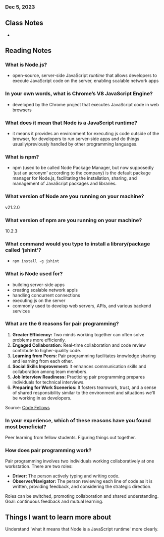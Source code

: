 ### Dec 5, 2023

## Class Notes

-

## Reading Notes

### What is Node.js?

- open-source, server-side JavaScript *runtime* that allows developers to execute JavaScript code on the server, enabling scalable network apps

### In your own words, what is Chrome’s V8 JavaScript Engine?

- developed by the Chrome project that executes JavaScript code in web browsers

### What does it mean that Node is a JavaScript runtime?

- it means it provides an environment for executing js code outside of the browser, for developers to run server-side apps and do things usually/previously handled by other programming languages.

### What is npm?

- npm (used to be called Node Package Manager, but now supposedly 'just an acronym' according to the company) is the default package manager for Node.js, facilitating the installation, sharing, and management of JavaScript packages and libraries.

### What version of Node are you running on your machine?
v21.2.0


### What version of npm are you running on your machine?

10.2.3

### What command would you type to install a library/package called ‘jshint’?

- `npm install -g jshint`

### What is Node used for?

- building server-side apps
- creating scalable network appls
- handling concurrent connections
- executing js on the server
- commonly used to develop web servers, APIs, and various backend services

### What are the 6 reasons for pair programming?

1. **Greater Efficiency:** Two minds working together can often solve problems more efficiently.
2. **Engaged Collaboration:** Real-time collaboration and code review contribute to higher-quality code.
3. **Learning from Peers:** Pair programming facilitates knowledge sharing and learning from each other.
4. **Social Skills Improvement:** It enhances communication skills and collaboration among team members.
5. **Job Interview Readiness:** Practicing pair programming prepares individuals for technical interviews.
6. **Preparing for Work Scenerios:** It fosters teamwork, trust, and a sense of shared responsibility similar to the environment and situations we'll be working in as developers.

Source: [Code Fellows](https://www.codefellows.org/blog/6-reasons-for-pair-programming/)

### In your experience, which of these reasons have you found most beneficial?

Peer learning from fellow students. Figuring things out together.

### How does pair programming work?

Pair programming involves two individuals working collaboratively at one workstation. There are two roles:

- **Driver:** The person actively typing and writing code.
- **Observer/Navigator:** The person reviewing each line of code as it is written, providing feedback, and considering the strategic direction.

Roles can be switched, promoting collaboration and shared understanding. Goal: continuous feedback and mutual learning.

## Things I want to learn more about
Understand 'what it means that Node is a JavaScript runtime' more clearly.
